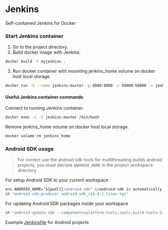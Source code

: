 # Jenkins
Self-contained Jenkins for Docker

### Start Jenkins container
1. Go to the project directory.
2. Build docker image with Jenkins.
````sh
docker build -t myjenkins .
````
3. Run docker container with mounting jenkins_home volume on docker host local storage.
````sh
docker run -d --name jenkins-master -p 8080:8080 -p 50000:50000 -v jenkins_home:/var/jenkins_home myjenkins
````
#### Useful Jenkins container commands
Connect to running Jenkins container.
````sh
docker exec -i -t jenkins-master /bin/bash
````
Remove jenkins_home volume on docker host local storage.
````sh
docker volume rm jenkins_home
````

### Android SDK usage
>For correct use the android sdk tools for multithreading builds android projects, you must declare `ANDROID_HOME` in the project workspace directory.

For setup Android SDK to your current workspace
````sh
env.ANDROID_HOME="${pwd()}/android-sdk" (/android-sdk is automatically created in the workspace)
sh "android-sdk-producer android-sdk_r24.4.1-linux.tgz"
````
For updating Android SDK packages inside your workspace
````sh
sh "android-update-sdk --components=platform-tools,tools,build-tools-24.0.2 --accept-licenses=android-sdk-license-.+"
````
Example [Jenkinsfile](examples/android/Jenkinsfile) for Android projects
